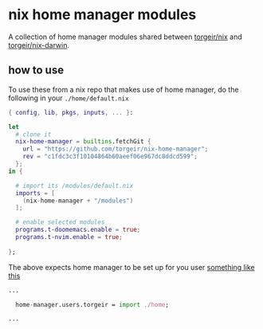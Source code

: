 # nix home manager modules

A collection of home manager modules shared between [torgeir/nix](https://github.com/torgeir/nix) and [torgeir/nix-darwin](https://github.com/torgeir/nix-darwin).

## how to use

To use these from a nix repo that makes use of home manager, do the following in your `./home/default.nix`

```nix
{ config, lib, pkgs, inputs, ... }:

let
  # clone it
  nix-home-manager = builtins.fetchGit {
    url = "https://github.com/torgeir/nix-home-manager";
    rev = "c1fdc3c3f10104864b60aeef06e967dc8ddcd599";
  };
in {

  # import its /modules/default.nix
  imports = [
    (nix-home-manager + "/modules")
  ];

  # enable selected modules
  programs.t-doomemacs.enable = true;
  programs.t-nvim.enable = true;
  
};
```

The above expects home manager to be set up for you user [something like this](https://github.com/torgeir/nix/blob/39f138b064670dc358a2c3b597549f0c5736afcd/flake.nix#L62)

``` nix
...

  home-manager.users.torgeir = import ./home;

...
```
